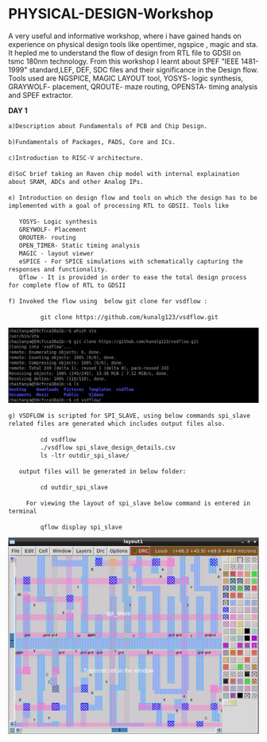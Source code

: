 # PHYSICAL-DESIGN-Workshop
A very useful and informative workshop, where i have gained hands on experience on physical design tools like opentimer, ngspice , magic and sta. It hepled me to understand the flow of design from RTL file to GDSII on tsmc 180nm technology. From this workshop I learnt about SPEF "IEEE 1481-1999" standard,LEF, DEF, SDC files and their significance in the Design flow. Tools used are NGSPICE, MAGIC LAYOUT tool, YOSYS- logic synthesis, GRAYWOLF- placement, QROUTE- maze routing, OPENSTA- timing analysis and SPEF extractor.


**DAY 1** 
    
    a)Description about Fundamentals of PCB and Chip Design.
    
    b)Fundamentals of Packages, PADS, Core and ICs.
    
    c)Introduction to RISC-V architecture.
    
    d)SoC brief taking an Raven chip model with internal explaination about SRAM, ADCs and other Analog IPs.
    
    e) Introduction on design flow and tools on which the design has to be implemented with a goal of processing RTL to GDSII. Tools like 
    
       YOSYS- Logic synthesis
       GREYWOLF- Placement 
       QROUTER- routing
       OPEN_TIMER- Static timing analysis
       MAGIC - layout viewer
       eSPICE - For SPICE simulations with schematically capturing the responses and functionality.
       Qflow - It is provided in order to ease the total design process for complete flow of RTL to GDSII 
       
    f) Invoked the flow using  below git clone for vsdflow : 
            
             git clone https://github.com/kunalg123/vsdflow.git
             
 ![](images/1.vsdflow.JPG)
 
    g) VSDFLOW is scripted for SPI_SLAVE, using below commands spi_slave related files are generated which includes output files also.
        
             cd vsdflow
             ./vsdflow spi_slave_design_details.csv
             ls -ltr outdir_spi_slave/
        
       output files will be generated in below folder:
             
             cd outdir_spi_slave
         
         For viewing the layout of spi_slave below command is entered in terminal
             
             qflow display spi_slave
  
  ![](images/DAY1%20layout_spi.JPG)
 
